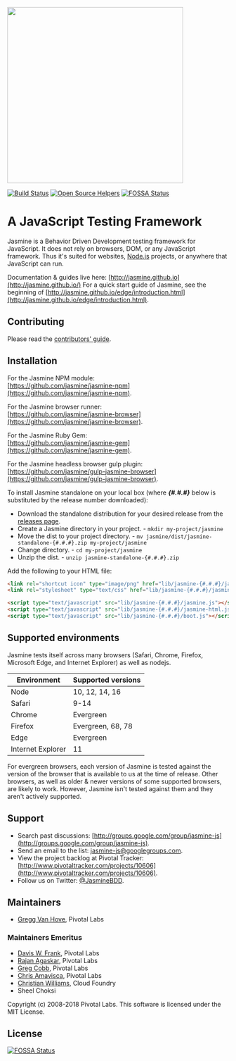 <a name="README">[<img src="https://rawgithub.com/jasmine/jasmine/main/images/jasmine-horizontal.svg" width="400px" />](http://jasmine.github.io)</a>

[![Build Status](https://circleci.com/gh/jasmine/jasmine.svg?style=shield)](https://circleci.com/gh/jasmine/jasmine)
[![Open Source Helpers](https://www.codetriage.com/jasmine/jasmine/badges/users.svg)](https://www.codetriage.com/jasmine/jasmine)
[![FOSSA Status](https://app.fossa.io/api/projects/git%2Bgithub.com%2Fjasmine%2Fjasmine.svg?type=shield)](https://app.fossa.io/projects/git%2Bgithub.com%2Fjasmine%2Fjasmine?ref=badge_shield)

# A JavaScript Testing Framework

Jasmine is a Behavior Driven Development testing framework for JavaScript. It does not rely on browsers, DOM, or any JavaScript framework. Thus it's suited for websites, [Node.js](http://nodejs.org) projects, or anywhere that JavaScript can run.

Documentation & guides live here: [http://jasmine.github.io](http://jasmine.github.io/)
For a quick start guide of Jasmine, see the beginning of [http://jasmine.github.io/edge/introduction.html](http://jasmine.github.io/edge/introduction.html).

## Contributing

Please read the [contributors' guide](https://github.com/jasmine/jasmine/blob/main/.github/CONTRIBUTING.md).

## Installation

For the Jasmine NPM module:<br>
[https://github.com/jasmine/jasmine-npm](https://github.com/jasmine/jasmine-npm).

For the Jasmine browser runner:<br>
[https://github.com/jasmine/jasmine-browser](https://github.com/jasmine/jasmine-browser).

For the Jasmine Ruby Gem:<br>
[https://github.com/jasmine/jasmine-gem](https://github.com/jasmine/jasmine-gem).

For the Jasmine headless browser gulp plugin:<br>
[https://github.com/jasmine/gulp-jasmine-browser](https://github.com/jasmine/gulp-jasmine-browser).

To install Jasmine standalone on your local box (where **_{#.#.#}_** below is substituted by the release number downloaded):

* Download the standalone distribution for your desired release from the [releases page](https://github.com/jasmine/jasmine/releases).
* Create a Jasmine directory in your project. - `mkdir my-project/jasmine`
* Move the dist to your project directory. - `mv jasmine/dist/jasmine-standalone-{#.#.#}.zip my-project/jasmine`
* Change directory. - `cd my-project/jasmine`
* Unzip the dist. - `unzip jasmine-standalone-{#.#.#}.zip`

Add the following to your HTML file:

```html
<link rel="shortcut icon" type="image/png" href="lib/jasmine-{#.#.#}/jasmine_favicon.png">
<link rel="stylesheet" type="text/css" href="lib/jasmine-{#.#.#}/jasmine.css">

<script type="text/javascript" src="lib/jasmine-{#.#.#}/jasmine.js"></script>
<script type="text/javascript" src="lib/jasmine-{#.#.#}/jasmine-html.js"></script>
<script type="text/javascript" src="lib/jasmine-{#.#.#}/boot.js"></script>
```

## Supported environments

Jasmine tests itself across many browsers (Safari, Chrome, Firefox, Microsoft Edge, and Internet Explorer) as well as nodejs.

| Environment       | Supported versions |
|-------------------|--------------------|
| Node              | 10, 12, 14, 16     |
| Safari            | 9-14               |
| Chrome            | Evergreen          |
| Firefox           | Evergreen, 68, 78  |
| Edge              | Evergreen          |
| Internet Explorer | 11                 |

For evergreen browsers, each version of Jasmine is tested against the version of the browser that is available to us
at the time of release. Other browsers, as well as older & newer versions of some supported browsers, are likely to work.
However, Jasmine isn't tested against them and they aren't actively supported. 

## Support

* Search past discussions: [http://groups.google.com/group/jasmine-js](http://groups.google.com/group/jasmine-js).
* Send an email to the list: [jasmine-js@googlegroups.com](mailto:jasmine-js@googlegroups.com).
* View the project backlog at Pivotal Tracker: [http://www.pivotaltracker.com/projects/10606](http://www.pivotaltracker.com/projects/10606).
* Follow us on Twitter: [@JasmineBDD](http://twitter.com/JasmineBDD).

## Maintainers

* [Gregg Van Hove](mailto:gvanhove@pivotal.io), Pivotal Labs

### Maintainers Emeritus

* [Davis W. Frank](mailto:dwfrank@pivotal.io), Pivotal Labs
* [Rajan Agaskar](mailto:rajan@pivotal.io), Pivotal Labs
* [Greg Cobb](mailto:gcobb@pivotal.io), Pivotal Labs
* [Chris Amavisca](mailto:camavisca@pivotal.io), Pivotal Labs
* [Christian Williams](mailto:antixian666@gmail.com), Cloud Foundry
* Sheel Choksi

Copyright (c) 2008-2018 Pivotal Labs. This software is licensed under the MIT License.


## License
[![FOSSA Status](https://app.fossa.io/api/projects/git%2Bgithub.com%2Fjasmine%2Fjasmine.svg?type=large)](https://app.fossa.io/projects/git%2Bgithub.com%2Fjasmine%2Fjasmine?ref=badge_large)
